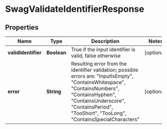 
# SwagValidateIdentifierResponse

## Properties
Name | Type | Description | Notes
------------ | ------------- | ------------- | -------------
**validIdentifier** | **Boolean** | True if the input identifier is valid, false otherwise |  [optional]
**error** | **String** | Resulting error from the identifier validation; possible errors are: &quot;InputIsEmpty&quot;, &quot;ContainsWhitespace&quot;, &quot;ContainsNumbers&quot;, &quot;ContainsHyphen&quot;, &quot;ContainsUnderscore&quot;, &quot;ContainsPeriod&quot;, &quot;TooShort&quot;, &quot;TooLong&quot;, &quot;ContainsSpecialCharacters&quot; |  [optional]



